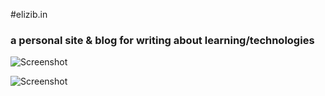 #elizib.in
### a personal site & blog for writing about learning/technologies
![Screenshot](https://raw.github.com/zibs/blog/gh-pages/img/zibsreadme1.png)
  
![Screenshot](https://raw.github.com/zibs/blog/gh-pages/img/zibsreadme2.png)
